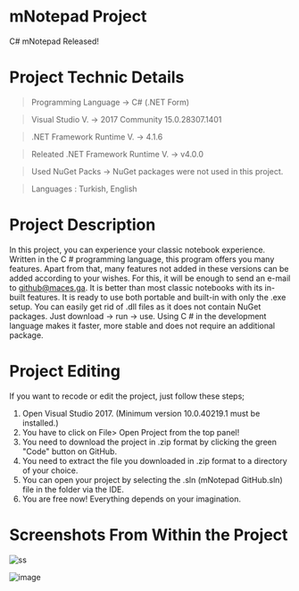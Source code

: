 # mNotepad Project

C# mNotepad Released!

# Project Technic Details

> Programming Language -> C# (.NET Form)

> Visual Studio V. -> 2017 Community 15.0.28307.1401

> .NET Framework Runtime V. -> 4.1.6

> Releated .NET Framework Runtime V. -> v4.0.0

> Used NuGet Packs -> NuGet packages were not used in this project.

> Languages : Turkish, English

# Project Description

In this project, you can experience your classic notebook experience. Written in the C # programming language, this program offers you many features. Apart from that, many features not added in these versions can be added according to your wishes. For this, it will be enough to send an e-mail to github@maces.ga.
It is better than most classic notebooks with its in-built features. It is ready to use both portable and built-in with only the .exe setup. You can easily get rid of .dll files as it does not contain NuGet packages. Just download -> run -> use. Using C # in the development language makes it faster, more stable and does not require an additional package.

# Project Editing

If you want to recode or edit the project, just follow these steps;

1. Open Visual Studio 2017. (Minimum version 10.0.40219.1 must be installed.)
2. You have to click on File> Open Project from the top panel!
3. You need to download the project in .zip format by clicking the green "Code" button on GitHub.
4. You need to extract the file you downloaded in .zip format to a directory of your choice.
5. You can open your project by selecting the .sln (mNotepad GitHub.sln) file in the folder via the IDE.
6. You are free now! Everything depends on your imagination. 

# Screenshots From Within the Project

![ss](https://user-images.githubusercontent.com/70213359/116134298-67d39b80-a6d8-11eb-8fd0-6c0dd829e511.png)

![image](https://user-images.githubusercontent.com/70213359/116134369-7c179880-a6d8-11eb-96e8-6687ad150ac7.png)
